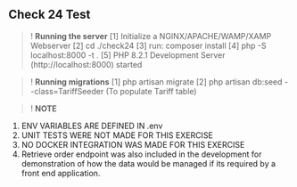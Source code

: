 ## Check 24 Test

>! **Running the server**
    [1] Initialize a NGINX/APACHE/WAMP/XAMP Webserver
    [2] cd ./check24
    [3] run: composer install
    [4] php -S localhost:8000 -t .
    [5] PHP 8.2.1 Development Server (http://localhost:8000) started

>! **Running migrations**
    [1] php artisan migrate
    [2] php artisan db:seed --class=TariffSeeder  (To populate Tariff table)


>! **NOTE**

1. ENV VARIABLES ARE DEFINED IN .env
2. UNIT TESTS WERE NOT MADE FOR THIS EXERCISE
3. NO DOCKER INTEGRATION WAS MADE FOR THIS EXERCISE
4. Retrieve order endpoint was also included in the development for demonstration of how the data would be managed if its required by a front end application.